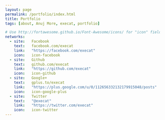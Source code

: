 ```yaml
---
layout: page
permalink: /portfolio/index.html
title: Portfolio
tags: [about, Anuj More, execat, portfolio]

# Use http://fortawesome.github.io/Font-Awesome/icons/ for "icon" field
networks:
  - site:   Facebook
    text:   facebook.com/execat
    link:   "https://facebook.com/execat"
    icon:   icon-facebook
  - site:   Github
    text:   github.com/execat
    link:   "https://github.com/execat"
    icon:   icon-github
  - site:   Google+
    text:   gplus.to/execat
    link:   "https://plus.google.com/u/0/112656332132179915048/posts"
    icon:   icon-google-plus
  - site:   Twitter
    text:   "@execat"
    link:   "https://twitter.com/execat"
    icon:   icon-twitter
---
```





